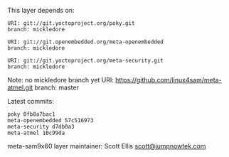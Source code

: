 This layer depends on:

    URI: git://git.yoctoproject.org/poky.git
    branch: mickledore

    URI: git://git.openembedded.org/meta-openembedded
    branch: mickledore

    URI: git://git.yoctoproject.org/meta-security.git
    branch: mickledore

Note: no mickledore branch yet
    URI: https://github.com/linux4sam/meta-atmel.git
    branch: master

Latest commits:

    poky 0fb8a7bac1
    meta-openembedded 57c516973
    meta-security d7db0a3
    meta-atmel 10c99da

meta-sam9x60 layer maintainer: Scott Ellis <scott@jumpnowtek.com>
